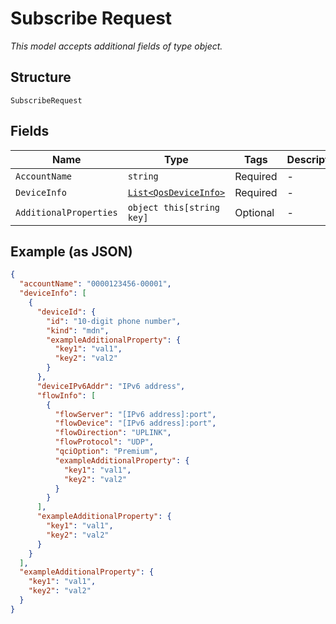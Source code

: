 
# Subscribe Request

*This model accepts additional fields of type object.*

## Structure

`SubscribeRequest`

## Fields

| Name | Type | Tags | Description |
|  --- | --- | --- | --- |
| `AccountName` | `string` | Required | - |
| `DeviceInfo` | [`List<QosDeviceInfo>`](../../doc/models/qos-device-info.md) | Required | - |
| `AdditionalProperties` | `object this[string key]` | Optional | - |

## Example (as JSON)

```json
{
  "accountName": "0000123456-00001",
  "deviceInfo": [
    {
      "deviceId": {
        "id": "10-digit phone number",
        "kind": "mdn",
        "exampleAdditionalProperty": {
          "key1": "val1",
          "key2": "val2"
        }
      },
      "deviceIPv6Addr": "IPv6 address",
      "flowInfo": [
        {
          "flowServer": "[IPv6 address]:port",
          "flowDevice": "[IPv6 address]:port",
          "flowDirection": "UPLINK",
          "flowProtocol": "UDP",
          "qciOption": "Premium",
          "exampleAdditionalProperty": {
            "key1": "val1",
            "key2": "val2"
          }
        }
      ],
      "exampleAdditionalProperty": {
        "key1": "val1",
        "key2": "val2"
      }
    }
  ],
  "exampleAdditionalProperty": {
    "key1": "val1",
    "key2": "val2"
  }
}
```


